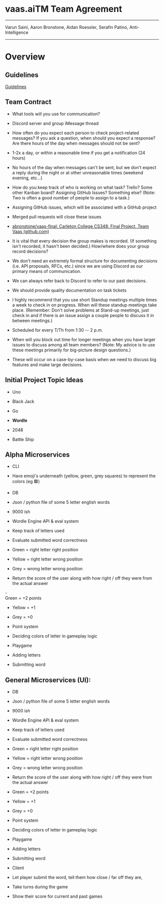 # vaas.aiTM Team Agreement

---

Varun Saini, Aaron Bronstone, Aidan Roessler, Serafin Patino, Anti-Intelligence

---

# Overview

## Guidelines

[Guidelines](https://github.com/mlepinski/Adv-software-design/blob/main/Final%20Project/first%20deliverable.md)

## Team Contract

- What tools will you use for communication?

- Discord server and group iMessage thread

- How often do you expect each person to check project-related messages? If you ask a question, when should you expect a response? Are there hours of the day when messages should not be sent?

- 1-2x a day, or within a reasonable time if you get a notification (24 hours)

- No hours of the day when messages can't be sent, but we don't expect a reply during the night or at other unreasonable times (weekend evening, etc...)

- How do you keep track of who is working on what task? Trello? Some other Kanban board? Assigning GitHub Issues? Something else? (Note: Two is often a good number of people to assign to a task.)

- Assigning GitHub issues, which will be associated with a GitHub project

- Merged pull requests will close these issues

- [abronstone/vaas-final: Carleton College CS348: Final Project. Team Vaas (github.com)](https://github.com/abronstone/vaas-final)

- It is vital that every decision the group makes is recorded. (If something isn't recorded, it hasn't been decided.) How/where does your group record decisions?

- We don't need an extremely formal structure for documenting decisions (i.e. API proposals, RFCs, etc.) since we are using Discord as our primary means of communication.

- We can always refer back to Discord to refer to our past decisions.

- We should provide quality documentation on task tickets

- I highly recommend that you use short Standup meetings multiple times a week to check in on progress. When will these standup meetings take place. (Remember: Don't solve problems at Stand-up meetings, just check in and if there is an issue assign a couple people to discuss it in between meetings.)

- Scheduled for every T/Th from 1:30 -- 2 p.m.

- When will you block out time for longer meetings when you have larger issues to discuss among all team members? (Note: My advice is to use these meetings primarily for big-picture design questions.)

- These will occur on a case-by-case basis when we need to discuss big features and make large decisions.

## Initial Project Topic Ideas

- Uno

- Black Jack

- Go

- **Wordle**

- 2048

- Battle Ship

## Alpha Microservices

- CLI

- Have emoji's underneath (yellow, green, grey squares) to represent the colors (eg 🟩)

- DB

- Json / python file of some 5 letter english words

- 9000 ish

- Wordle Engine API & eval system

- Keep track of letters used

- Evaluate submitted word correctness

- Green = right letter right position

- Yellow = right letter wrong position

- Grey = wrong letter wrong position

- Return the score of the user along with how right / off they were from the actual answer

-\
 Green = +2 points

- Yellow = +1

- Grey = +0

- Point system

- Deciding colors of letter in gameplay logic

- Playgame

- Adding letters

- Submitting word

## General Microservices (UI): 

- DB

- Json / python file of some 5 letter english words

- 9000 ish

- Wordle Engine API & eval system

- Keep track of letters used

- Evaluate submitted word correctness

- Green = right letter right position

- Yellow = right letter wrong position

- Grey = wrong letter wrong position

- Return the score of the user along with how right / off they were from the actual answer

- Green = +2 points

- Yellow = +1

- Grey = +0

- Point system

- Deciding colors of letter in gameplay logic

- Playgame

- Adding letters

- Submitting word

- Client

- Let player submit the word, tell them how close / far off they are,

- Take turns during the game

- Show their score for current and past games
